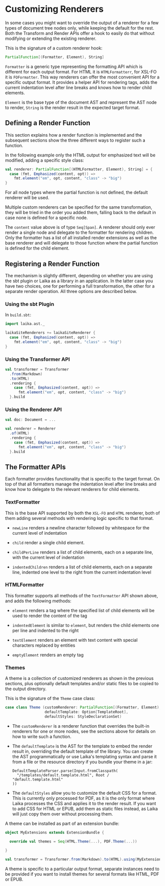
Customizing Renderers
=====================

In some cases you might want to override the output of a renderer for a few types
of document tree nodes only, while keeping the default for the rest. Both the
Transform and Render APIs offer a hook to easily do that without modifying
or extending the existing renderer. 

This is the signature of a custom renderer hook:

```scala
PartialFunction[(Formatter, Element), String]
```

`Formatter` is a generic type representing the formatting API which is different for each 
output format. For HTML it is `HTMLFormatterr`, for XSL-FO it is `FOFormatter`. 
This way renderers can offer the most convenient API for a specific output format.
It provides a helper API for rendering tags, adds the current indentation level after
line breaks and knows how to render child elements. 

`Element` is the base type of the document AST and represent the AST node to render, `String`
is the render result in the expected target format.
  
  
  
Defining a Render Function
--------------------------

This section explains how a render function is implemented and the subsequent sections
show the three different ways to register such a function.

In the following example only the HTML output for emphasized text will be modified,
adding a specific style class:

```scala
val renderer: PartialFunction[(HTMLFormatter, Element), String] = {
  case (fmt, Emphasized(content, opt)) => 
    fmt.element("em", opt, content, "class" -> "big") 
}
```

For all node types where the partial function is not defined, the default renderer
will be used.

Multiple custom renderers can be specified for the same transformation, they will be 
tried in the order you added them, falling back to the default in case none is defined 
for a specific node.

The `content` value above is of type `Seq[Span]`. A renderer should only ever render
a single node and delegate to the formatter for rendering children. Only the formatter
has a list of all installed render extensions as well as the base renderer and will
delegate to those function where the partial function is defined for the child element. 



Registering a Render Function
-----------------------------

The mechanism is slightly different, depending on whether you are using the sbt
plugin or Laika as a library in an application. In the latter case you have two
choices, one for performing a full transformation, the other for a separate
render operation. All three options are described below.


### Using the sbt Plugin

In `build.sbt`:

```scala
import laika.ast._

laikaSiteRenderers += laikaSiteRenderer {
  case (fmt, Emphasized(content, opt)) => 
    fmt.element("em", opt, content, "class" -> "big")
}
```

    
### Using the Transformer API

```scala
val transformer = Transformer
  .from(Markdown)
  .to(HTML)
  .rendering {
    case (fmt, Emphasized(content, opt)) => 
      fmt.element("em", opt, content, "class" -> "big")
  }.build
```


### Using the Renderer API

```scala
val doc: Document = ...

val renderer = Renderer
  .of(HTML)
  .rendering { 
    case (fmt, Emphasized(content, opt)) => 
      fmt.element("em", opt, content, "class" -> "big")
  }.build
```



The Formatter APIs
------------------

Each formatter provides functionality that is specific to the target format.
On top of that all formatters manage the indentation level after line breaks and 
know how to delegate to the relevant renderers for child elements.


### TextFormatter

This is the base API supported by both the `XSL-FO` and `HTML` renderer,
both of them adding several methods with rendering logic specific to that format.

* `newLine` renders a newline character followed by whitespace for the current level of indentation

* `child` render a single child element.

* `childPerLine` renders a list of child elements, each on a separate line, 
  with the current level of indentation

* `indentedChildren` renders a list of child elements, each on a separate line, 
  indented one level to the right from the current indentation level



### HTMLFormatter

This formatter supports all methods of the `TextFormatter` API shown above, and adds
the following methods:

* `element` renders a tag where the specified list of child elements will be used to render the content of the tag

* `indentedElement` is similar to `element`, but renders the child elements one per line and indented to the right
  
* `textElement` renders an element with text content with special characters replaced by entities

* `emptyElement` renders an empty tag



### Themes

A theme is a collection of customized renderers as shown in the previous sections,
plus optionally default templates and/or static files to be copied to the output
directory.

This is the signature of the `Theme` case class:

```scala
case class Theme (customRenderer: PartialFunction[(Formatter, Element), String],
                  defaultTemplate: Option[TemplateRoot],
                  defaultStyles: StyleDeclarationSet)
```

* The `customRenderer` is a renderer function that overrides the built-in renderers
  for one or more nodes, see the sections above for details on how to write such a function.
  
* The `defaultTemplate` is the AST for the template to embed the render result in, 
  overriding the default template of the library. You can create the AST programmatically
  or use Laika's templating syntax and parse it from a file or the resource directory if
  you bundle your theme in a jar:
  
      DefaultTemplateParser.parse(Input.fromClasspath(
        "/templates/default.template.html", Root / "default.template.html"
      )) 

* The `defaultStyles` allow you to customize the default CSS for a format. This
  is currently only processed for PDF, as it is the only format where Laika processes
  the CSS and applies it to the render result. If you want to add CSS for HTML or EPUB, 
  add them as static files instead, as Laika will just copy them over without processing them.


A theme can be installed as part of an extension bundle:

```scala
object MyExtensions extends ExtensionBundle {

  override val themes = Seq(HTML.Theme(...), PDF.Theme(...))
    
}

val transformer = Transformer.from(Markdown).to(HTML).using(MyExtensions)
```

A theme is specific to a particular output format, separate instances need to be 
provided if you want to install themes for several formats like HTML, PDF or EPUB.
